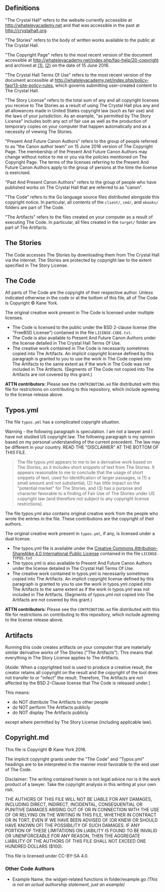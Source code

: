 ## Definitions

"The Crystal Hall" refers to the website currently accessible at <http://whateleyacademy.net> and that was accessible in the past at <http://crystalhall.org>.

"The Stories" refers to the body of written works available to the public at The Crystal Hall.

"The Copyright Page" refers to the most recent version of the document accessible at <http://whateleyacademy.net/index.php/faq-help/20-copyright> and archived at [(1)](https://web.archive.org/web/20160616033326/http://whateleyacademy.net/index.php/faq-help/19-copyright), [(2)](https://archive.is/NzQnf) on the date of 15 June 2016.

"The Crystal Hall Terms Of Use" refers to the most recent version of the document accessible at <http://whateleyacademy.net/index.php/policy-faq/13-site-policy-rules>, which governs submitting user-created content to The Crystal Hall.

"The Story License" refers to the total sum of any and all copyright licenses you receive to The Stories as a result of using The Crystal Hall plus any and all allowances made in United States copyright law (such as fair use) and the laws of your jurisdiction. As an example, "as permitted by The Story License" includes both any act of fair use as well as the production of temporary copies on your computer that happen automatically and as a necessity of viewing The Stories.

"Present And Future Canon Authors" refers to the group of people referred to as "the Canon author team" on 15 June 2016 version of The Copyright Page. The membership of the Present And Future Canon Authors may change without notice to me or you via the policies mentioned on The Copyright Page. The terms of the licenses referring to the Present And Future Canon Authors apply to the group of persons at the time the license is exercised.

"Past And Present Canon Authors" refers to the group of people who have published works on The Crystal Hall that are referred to as "canon".

"The Code" refers to the Go language source files distributed alongside this copyright notice. In particular, all contents of the `client/`, `cmd/`, and `ebooks/` folders are part of The Code.

"The Artifacts" refers to the files created on your computer as a result of executing The Code. In particular, all files created in the `target/` folder are part of The Artifacts.

## The Stories

The Code accesses The Stories by downloading them from The Crystal Hall via the internet. The Stories are protected by copyright law to the extent specified in The Story License.

## The Code

All parts of The Code are the copyright of their respective author. Unless indicated otherwise in the code or at the bottom of this file, all of The Code is Copyright © Kane York.

The original creative work present in The Code is licensed under multiple licenses.

 - The Code is licensed to the public under the BSD 2-clause license (the "FreeBSD License") contained in the file `LICENSE-CODE.txt`.
 - The Code is also available to Present And Future Canon Authors under the license detailed in The Crystal Hall Terms Of Use.
  - The creative work contained in The Code is necessarily sometimes copied into The Artifacts. An implicit copyright license defined by this paragraph is granted to you to use the work in The Code copied into The Artifacts to the same extent as if the work in The Code was not included in The Artifacts. (Segments of The Code not copied into The Artifacts are not covered by this grant.)

**ATTN contributors:** Please see the `CONTRIBUTING.md` file distributed with this file for restrictions on contributing to this repository, which include agreeing to the license release above.

## Typos.yml

The file `typos.yml` has a complicated copyright situation.

Warning - the following paragraph is speculation. I am not a lawyer and I have not studied US copyright law. The following paragraph is my opinion based on my personal understanding of the current precedent. The law may be different in your country. READ THE "DISCLAIMER" AT THE BOTTOM OF THIS FILE.

> The file typos.yml appears to me to be a derivative work based on The Stories, as it includes short snippets of text from The Stories. It appears reasonable to me to conclude that the usage of short snippets of text, used for identification of larger passages, is (1) a small amount and not substantial; (2) has little impact on the "potential market" for The Stories, and (3) has a purpose and character favorable to a finding of Fair Use of The Stories under US copyright law (and therefore not subject to any copyright license restrictions).

The file typos.yml also contains original creative work from the people who wrote the entries in the file. These contributions are the copyright of their authors.

The original creative work present in `typos.yml`, if any, is licensed under
a dual license.

 - The typos.yml file is available under the [Creative Commons Attribution-ShareAlike 4.0 International Public License](https://creativecommons.org/licenses/by-sa/4.0/legalcode) contained in the file `LICENSE-TYPOS.txt`
 - The typos.yml is also available to Present And Future Canon Authors under the license detailed in The Crystal Hall Terms Of Use.
 - The creative work contained in typos.yml is necessarily sometimes copied into The Artifacts. An implicit copyright license defined by this paragraph is granted to you to use the work in typos.yml copied into The Artifacts to the same extent as if the work in typos.yml was not included in The Artifacts. (Segments of typos.yml not copied into The Artifacts are not covered by this grant.)

**ATTN contributors:** Please see the `CONTRIBUTING.md` file distributed with this file for restrictions on contributing to this repository, which include agreeing to the license release above.

## Artifacts

Running this code creates artifacts on your computer that are materially similar derivative works of The Stories ("The Artifacts"). This means that everything in The Story License applies to The Artifacts.

(Aside: When a copyrighted tool is used to produce a creative result, the creator retains all copyright on the result and the copyright of the tool does not transfer to or "infect" the result. Therefore, The Artifacts are not affected by the BSD 2-Clause license that The Code is released under.)

This means:

 - do NOT distribute The Artifacts to other people
 - do NOT perform The Artifacts publicly
 - do NOT display The Artifacts publicly

except where permitted by The Story License (including applicable law).

## Copyright.md

This file is Copyright © Kane York 2016.

The implicit copyright grants under the "The Code" and "Typos.yml" headings are to be interpreted in the manner most favorable to the end user of The Code.

Disclaimer: The writing contained herein is not legal advice nor is it the work product of a lawyer. Take the copyright analysis in this writing at your own risk.

THE AUTHORS OF THIS FILE WILL NOT BE LIABLE FOR ANY DAMAGES, INCLUDING DIRECT, INDIRECT, INCIDENTAL, CONSEQUENTIAL OR PUNITIVE DAMAGES ARISING OUT OF OR IN CONNECTION WITH THE USE OF OR RELYING ON THE WRITING IN THIS FILE, WHETHER IN CONTRACT OR IN TORT, EVEN IF WE HAVE BEEN ADVISED OF (OR KNEW OR SHOULD HAVE KNOWN OF) THE POSSIBILITY OF SUCH DAMAGES. IF ANY PORTION OF THESE LIMITATIONS ON LIABILITY IS FOUND TO BE INVALID OR UNENFORCEABLE FOR ANY REASON, THEN THE AGGREGATE LIABILITY OF THE AUTHORS OF THIS FILE SHALL NOT EXCEED ONE HUNDRED DOLLARS ($100).

This file is licensed under CC-BY-SA 4.0.

### Other Code Authors

 - Example Name, the widget-related functions in folder/example.go *(This is
   not an actual authorship statement, just an example)*
